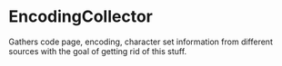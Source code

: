 # EncodingCollector
Gathers code page, encoding, character set information from different sources with the goal of getting rid of this stuff.
